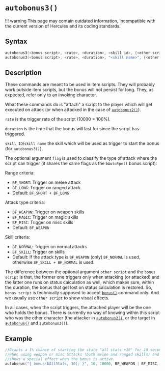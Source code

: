 # `autobonus3()`

!!! warning
	This page may contain outdated information, incompatible with the current version of Hercules and its coding standards.

## Syntax

```c
autobonus3(<bonus script>, <rate>, <duration>, <skill id>, {<other script>});
autobonus3(<bonus script>, <rate>, <duration>, "<skill name>", {<other script>});
```

## Description

These commands are meant to be used in item scripts. They will probably 
work outside item scripts, but the bonus will not persist for long. They, 
as expected, refer only to an invoking character.

What these commands do is "attach" a script to the player which will get
executed on attack (or when attacked in the case of [`autobonus2()`](autobonus2.md)).

`rate` is the trigger rate of the script (10000 = 100%). 

`duration` is the time that the bonus will last for since the script has 
triggered.

`skill ID`/`skill name` the skill which will be used as trigger to start the 
bonus (for `autobonus3()`).

The optional argument `flag` is used to classify the type of attack where 
the script can trigger (it shares the same flags as the `bAutoSpell` bonus 
script):

Range criteria:
- `BF_SHORT`:  Trigger on melee attack
- `BF_LONG`:   Trigger on ranged attack
- Default:   `BF_SHORT + BF_LONG`

Attack type criteria:
- `BF_WEAPON`: Trigger on weapon skills
- `BF_MAGIC`:  Trigger on magic skills
- `BF_MISC`:   Trigger on misc skills
- Default:   `BF_WEAPON`

Skill criteria:
- `BF_NORMAL`: Trigger on normal attacks
- `BF_SKILL`:  Trigger on skills
- Default:   If the attack type is `BF_WEAPON` (only) `BF_NORMAL` is used, otherwise `BF_SKILL + BF_NORMAL` is used.

The difference between the optional argument `other script` and the `bonus script` is that, the former one triggers only when attacking (or attacked) 
and the latter one runs on status calculation as well, which makes sure, within the duration, the bonus that get lost on status calculation is 
restored. So, `bonus script` is technically supposed to accept [`bonus()`](bonus.md) command only. And we usually use `other script` to show visual effects.

In all cases, when the script triggers, the attached player will be the one who holds the bonus. There is currently no way of knowing within this
script who was the other character (the attacker in [`autobonus2()`](autobonus2.md), or the target in [`autobonus()`](autobonus.md) and `autobonus3()`).

## Example

```c
//Grants a 1% chance of starting the state "all stats +10" for 10 seconds 
//when using weapon or misc attacks (both melee and ranged skills) and 
//shows a special effect when the bonus is active.
autobonus("{ bonus(bAllStats, 10); }", 10, 10000, BF_WEAPON | BF_MISC, "{ specialeffect2(EF_FIRESPLASHHIT); }");
```
